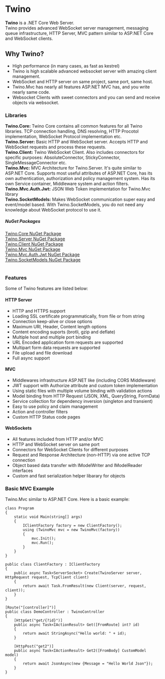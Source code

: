 # Twino

**Twino** is a .NET Core Web Server.<br>
Twino provides advanced WebSocket server management, messaging queue infrastructure, HTTP Server, MVC pattern similar to ASP.NET Core and WebSocket clients.

## Why Twino?

- High performance (in many cases, as fast as kestrel)
- Twino is high scalable advanced websocket server with amazing client management.
- WebSocket and HTTP server on same project, same port, same host.
- Twino.Mvc has nearly all features ASP.NET MVC has, and you write nearly same code.
- Websocket Clients with sweet connectors and you can send and receive objects via websocket.

### Libraries

**Twino.Core:** Twino Core contains all common features for all Twino libraries. TCP connection handling, DNS resolving, HTTP Procotol implementation, WebSocket Protocol implementation etc.<br>
**Twino.Server:** Basic HTTP and WebSocket server. Accepts HTTP and WebSocket requests and process these requests.<br>
**Twino.Client:** Twino WebSocket Client. Also includes connectors for specific purposes: AbsoluteConnector, StickyConnector, SingleMessageConnector etc.<br>
**Twino.Mvc:** MVC Architecture for Twino.Server. It's quite similar to ASP.NET Core. Supports most useful attributes of ASP.NET Core, has its own authentication, authorization and policy management system. Has its own Service container, Middleware system and action filters.<br>
**Twino.Mvc.Auth.Jwt:** JSON Web Token implementation for Twino.Mvc library<br>
**Twino.SocketModels:** Makes WebSocket communication super easy and event/model based. With Twino.SocketModels, you do not need any knowledge about WebSocket protocol to use it.<br>

##### NuGet Packages

[Twino.Core NuGet Package](https://www.nuget.org/packages/Twino.Core)<br>
[Twino.Server NuGet Package](https://www.nuget.org/packages/Twino.Server)<br>
[Twino.Client NuGet Package](https://www.nuget.org/packages/Twino.Client)<br>
[Twino.Mvc NuGet Package](https://www.nuget.org/packages/Twino.Mvc)<br>
[Twino.Mvc.Auth.Jwt NuGet Package](https://www.nuget.org/packages/Twino.Mvc.Auth.Jwt)<br>
[Twino.SocketModels NuGet Package](https://www.nuget.org/packages/Twino.SocketModels)<br>
<br>

### Features

Some of Twino features are listed below:

#### HTTP Server

- HTTP and HTTPS support
- Loading SSL certificate programmatically, from file or from string
- Connection keep-alive or close options
- Maximum URI, Header, Content length options
- Content encoding suports (brotli, gzip and deflate)
- Multiple host and multiple port binding
- URL Encoded application form requests are supported
- Multipart form data requests are supported
- File upload and file download
- Full async support

#### MVC

- Middlewares infrastructure ASP.NET like (including CORS Middleware)
- JWT support with Authorize attribute and custom token implementation
- Using static files with multiple volume binding with validation actions
- Model binding from HTTP Request (JSON, XML, QueryString, FormData)
- Service collection for dependency inversion (singleton and transient)
- Easy to use policy and claim management
- Action and controller filters
- Custom HTTP Status code pages

#### WebSockets

- All features included from HTTP and/or MVC
- HTTP and WebSocket server on same port
- Connectors for WebSocket Clients for different purposes
- Request and Response Architecture (non-HTTP) via one active TCP connection
- Object based data transfer with IModelWriter and IModelReader interfaces
- Custom and fast serialization helper libarary for objects


### Basic MVC Example

Twino.Mvc similar to ASP.NET Core. Here is a basic example:

    class Program
    {
        static void Main(string[] args)
        {
            IClientFactory factory = new ClientFactory();
            using (TwinoMvc mvc = new TwinoMvc(factory))
            {
                mvc.Init();
                mvc.Run();
            }
        }
    }
	
    public class ClientFactory : IClientFactory
    {
        public async Task<ServerSocket> Create(TwinoServer server, HttpRequest request, TcpClient client)
        {
            return await Task.FromResult(new Client(server, request, client));
        }
    }
    
    [Route("[controller]")]
    public class DemoController : TwinoController
    {
        [HttpGet("get/{?id}")]
        public async Task<IActionResult> Get([FromRoute] int? id)
        {
            return await StringAsync("Hello world: " + id);
        }

        [HttpPost("get2")]
        public async Task<IActionResult> Get2([FromBody] CustomModel model)
        {
            return await JsonAsync(new {Message = "Hello World Json"});
        }
    }
